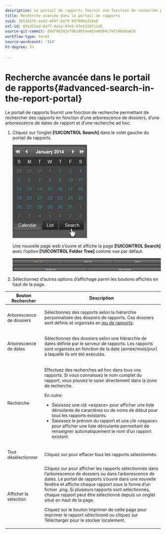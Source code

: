 ```yaml
---
description: Le portail de rapports fournit une fonction de recherche permettant de rechercher des rapports en fonction d’une arborescence de dossiers, d’une arborescence de dates de rapport et d’une recherche ad hoc.
title: Recherche avancée dans le portail de rapports
uuid: 3b5262fb-ea42-449f-8ef9-897806a310a8
exl-id: 891d51ad-8477-4a1a-9fe5-97e1210f11d5
source-git-commit: d9df90242ef96188f4e4b5e6d04cfef196b0a628
workflow-type: tm+mt
source-wordcount: '314'
ht-degree: 5%

---
```


# Recherche avancée dans le portail de rapports{#advanced-search-in-the-report-portal}

Le portail de rapports fournit une fonction de recherche permettant de rechercher des rapports en fonction d’une arborescence de dossiers, d’une arborescence de dates de rapport et d’une recherche ad hoc.

1. Cliquez sur l’onglet **[!UICONTROL Search]** dans le volet gauche du portail de rapports.

   ![](assets/report_portal_search_button.png)

   Une nouvelle page web s’ouvre et affiche la page **[!UICONTROL Search]** avec l’option **[!UICONTROL Folder Tree]** comme vue par défaut.

   ![](assets/report_portal_search_headers.png)

1. Sélectionnez d’autres options d’affichage parmi les boutons affichés en haut de la page.

<table id="table_02610040A3284C07B62A6E70C0421573"> 
 <thead> 
  <tr> 
   <th colname="col1" class="entry"> Bouton Rechercher </th> 
   <th colname="col2" class="entry"> Description </th> 
  </tr> 
 </thead>
 <tbody> 
  <tr> 
   <td colname="col1"> <p>Arborescence de dossiers </p> </td> 
   <td colname="col2"> <p>Sélectionnez des rapports selon la hiérarchie personnalisée des dossiers de rapports. Ces dossiers sont définis et organisés en <a href="../../home/c-rpt-oview/c-work-rpt-sets/c-work-rpt-sets.md#concept-a5f078668e1245e684cb2a778c8803d5"> jeu de rapports</a>. </p> </td> 
  </tr> 
  <tr> 
   <td colname="col1"> <p>Arborescence de dates </p> </td> 
   <td colname="col2"> <p>Sélectionnez des dossiers selon une hiérarchie de dates définie par le serveur de rapports. Les rapports sont organisés en fonction de la date (année/mois/jour) à laquelle ils ont été exécutés. </p> </td> 
  </tr> 
  <tr> 
   <td colname="col1"> <p>Recherche </p> </td> 
   <td colname="col2"> <p>Effectuez des recherches ad hoc dans tous vos rapports. Si vous connaissez le nom complet du rapport, vous pouvez le saisir directement dans la zone de recherche. </p> <p>En outre: </p> 
    <ul id="ul_EAE30AAA865942078D0C6C0AE527C07C"> 
     <li id="li_F5213977442F4B89A62CA6BC315F95BE">Saisissez une clé &lt;espace&gt; pour afficher une liste déroulante de caractères ou de noms de début pour tous les rapports existants. </li> 
     <li id="li_C28799438777471290B424CAFFCAF810">Saisissez le prénom du rapport et une clé &lt;espace&gt; pour afficher une liste déroulante permettant de renseigner automatiquement le nom d’un rapport existant. </li> 
    </ul> </td> 
  </tr> 
  <tr> 
   <td colname="col1"> <p>Tout désélectionner </p> </td> 
   <td colname="col2"> Cliquez sur pour effacer tous les rapports sélectionnés. </td> 
  </tr> 
  <tr> 
   <td colname="col1"> <p>Afficher la sélection </p> </td> 
   <td colname="col2">Cliquez sur pour afficher les rapports sélectionnés dans l’arborescence de dossiers ou dans l’arborescence de dates. Le portail de rapports s’ouvre dans une nouvelle fenêtre et affiche chaque rapport sous la forme d’un fichier .png. Si plusieurs rapports sont sélectionnés, chaque rapport peut être sélectionné depuis un onglet situé en haut de la page. <p>Cliquez sur le bouton <span class="uicontrol"> Imprimer</span> de cette page pour imprimer le rapport sélectionné ou cliquez sur <span class="uicontrol"> Télécharger</span> pour le stocker localement. </p> </td> 
  </tr> 
 </tbody> 
</table>
